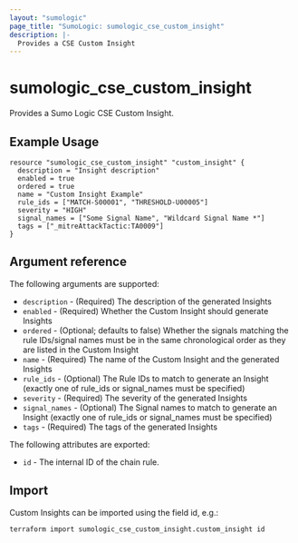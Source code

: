 ```yaml
---
layout: "sumologic"
page_title: "SumoLogic: sumologic_cse_custom_insight"
description: |-
  Provides a CSE Custom Insight
---
```


# sumologic_cse_custom_insight
Provides a Sumo Logic CSE Custom Insight.

## Example Usage
```hcl
resource "sumologic_cse_custom_insight" "custom_insight" {
  description = "Insight description"
  enabled = true
  ordered = true
  name = "Custom Insight Example"
  rule_ids = ["MATCH-S00001", "THRESHOLD-U00005"]
  severity = "HIGH"
  signal_names = ["Some Signal Name", "Wildcard Signal Name *"]
  tags = ["_mitreAttackTactic:TA0009"]
}
```

## Argument reference

The following arguments are supported:

- `description` - (Required) The description of the generated Insights
- `enabled` - (Required) Whether the Custom Insight should generate Insights
- `ordered` - (Optional; defaults to false) Whether the signals matching the rule IDs/signal names must be in the same chronological order as they are listed in the Custom Insight
- `name` - (Required) The name of the Custom Insight and the generated Insights
- `rule_ids` - (Optional) The Rule IDs to match to generate an Insight (exactly one of rule_ids or signal_names must be specified)
- `severity` - (Required) The severity of the generated Insights
- `signal_names` - (Optional) The Signal names to match to generate an Insight (exactly one of rule_ids or signal_names must be specified)
- `tags` - (Required) The tags of the generated Insights

The following attributes are exported:

- `id` - The internal ID of the chain rule.

## Import

Custom Insights can be imported using the field id, e.g.:
```hcl
terraform import sumologic_cse_custom_insight.custom_insight id
```